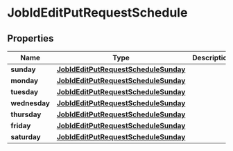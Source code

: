 

# JobIdEditPutRequestSchedule


## Properties

| Name | Type | Description | Notes |
|------------ | ------------- | ------------- | -------------|
|**sunday** | [**JobIdEditPutRequestScheduleSunday**](JobIdEditPutRequestScheduleSunday.md) |  |  |
|**monday** | [**JobIdEditPutRequestScheduleSunday**](JobIdEditPutRequestScheduleSunday.md) |  |  |
|**tuesday** | [**JobIdEditPutRequestScheduleSunday**](JobIdEditPutRequestScheduleSunday.md) |  |  |
|**wednesday** | [**JobIdEditPutRequestScheduleSunday**](JobIdEditPutRequestScheduleSunday.md) |  |  |
|**thursday** | [**JobIdEditPutRequestScheduleSunday**](JobIdEditPutRequestScheduleSunday.md) |  |  |
|**friday** | [**JobIdEditPutRequestScheduleSunday**](JobIdEditPutRequestScheduleSunday.md) |  |  |
|**saturday** | [**JobIdEditPutRequestScheduleSunday**](JobIdEditPutRequestScheduleSunday.md) |  |  |



